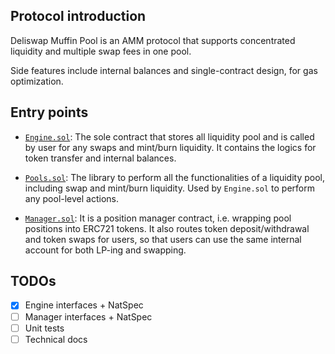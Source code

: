 ## Protocol introduction

Deliswap Muffin Pool is an AMM protocol that supports concentrated liquidity and multiple swap fees in one pool.

Side features include internal balances and single-contract design, for gas optimization.

## Entry points

- [`Engine.sol`](./contracts/Engine.sol): The sole contract that stores all liquidity pool and is called by user for any swaps and mint/burn liquidity. It contains the logics for token transfer and internal balances.

- [`Pools.sol`](./contracts/libraries/Pools.sol): The library to perform all the functionalities of a liquidity pool, including swap and mint/burn liquidity. Used by `Engine.sol` to perform any pool-level actions.

- [`Manager.sol`](./contracts/periphery/Manager.sol): It is a position manager contract, i.e. wrapping pool positions into ERC721 tokens. It also routes token deposit/withdrawal and token swaps for users, so that users can use the same internal account for both LP-ing and swapping.

## TODOs

- [x] Engine interfaces + NatSpec
- [ ] Manager interfaces + NatSpec
- [ ] Unit tests
- [ ] Technical docs

